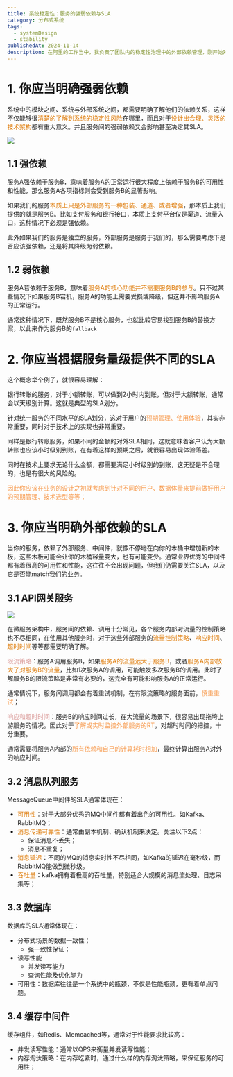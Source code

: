 ```yaml
---
title: 系统稳定性：服务的强弱依赖与SLA
category: 分布式系统
tags:
  - systemDesign
  - stability
publishedAt: 2024-11-14
description: 在阿里的工作当中，我负责了团队内的稳定性治理中的外部依赖管理，刚开始对这部分是没有什么概念的，只知道服务间的相互依赖而已，但当我着手去做时，发现这件事并不简单，特别是当我需要为现有系统引入新的中间件时，我需要了解的远不止如何接入，而更的是它的SLA，深入学习后，我才了解无论是技术、产品、运营都需要有着SLA的意识。
---
```

# 1. 你应当明确强弱依赖

系统中的模块之间、系统与外部系统之间，都需要明确了解他们的依赖关系，这样不仅能够很<font color="#de7802">清楚的了解到系统的稳定性风险</font>在哪里，而且对于<font color="#de7802">设计出合理、灵活的技术架构</font>都有重大意义。并且服务间的强弱依赖又会影响甚至决定其SLA。

![](/images/工程能力-稳定性-强弱依赖.png)
## 1.1 强依赖

服务A强依赖于服务B，意味着服务A的正常运行很大程度上依赖于服务B的可用性和性能，那么服务A各项指标则会受到服务B的显著影响。

如果我们的服务<font color="#de7802">本质上只是外部服务的一种包装、通道、或者增强</font>，那本质上我们提供的就是服务B。比如支付服务和银行接口，本质上支付平台仅是渠道、流量入口，这种情况下必须是强依赖。

此外如果我们的服务是独立的服务，外部服务是服务于我们的，那么需要考虑下是否应该强依赖，还是将其降级为弱依赖。

## 1.2 弱依赖

服务A若依赖于服务B，意味着<font color="#de7802">服务A的核心功能并不需要服务B的参与</font>。只不过某些情况下如果服务B宕机，服务A的功能上需要受损或降级，但这并不影响服务A的正常运行。

通常这种情况下，既然服务B不是核心服务，也就比较容易找到服务B的替换方案，以此来作为服务B的`fallback`

# 2. 你应当根据服务量级提供不同的SLA

这个概念举个例子，就很容易理解：

银行转账的服务，对于小额转账，可以做到2小时内到账，但对于大额转账，通常会以天级别计算。这就是典型的SLA划分。

针对统一服务的不同水平的SLA划分，这对于用户的<font color="#f79646">预期管理、使用体验</font>，其实非常重要，同时对于技术上的实现也非常重要。

同样是银行转账服务，如果不同的金额的对外SLA相同，这就意味着客户认为大额转账也应该小时级别到账，在有着这样的预期之后，就很容易出现体验落差。

同时在技术上要求无论什么金额，都需要满足小时级别的到账，这无疑是不合理的，也是有很大的风险的。

<font color="#f79646">因此你应该在业务的设计之初就考虑到针对不同的用户、数据体量来提前做好用户的预期管理、技术选型等等；</font>


# 3. 你应当明确外部依赖的SLA

当你的服务，依赖了外部服务、中间件，就像不停地在向你的木桶中增加新的木板，这些木板可能会让你的木桶容量变大，也有可能变少。通常业界优秀的中间件都有着很高的可用性和性能，这往往不会出现问题，但我们仍需要关注SLA，以及它是否能match我们的业务。

## 3.1 API网关服务

![](/images/工程能力-稳定性-API网关.png)

在微服务架构中，服务间的依赖、调用十分常见，各个服务内部对流量的控制策略也不尽相同，在使用其他服务时，对于这些外部服务的<font color="#de7802">流量控制策略</font>、<font color="#de7802">响应时间</font>、<font color="#de7802">超时时间</font>等等都需要明确了解。

<font color="#d99694">限流策略</font>：服务A调用服务B，如果<font color="#de7802">服务A的流量远大于服务B</font>，或者<font color="#de7802">服务A内部放大了对服务B的流量</font>，比如1次服务A的调用，可能触发多次服务B的调用。此时了解服务B的限流策略是非常有必要的，这完全有可能影响服务A的正常运行。

通常情况下，服务间调用都会有着重试机制，在有限流策略的服务面前，<font color="#f79646">慎重重试</font>；

<font color="#d99694">响应和超时时间</font>：服务B的响应时间过长，在大流量的场景下，很容易出现拖垮上游服务的情况。因此对于<font color="#f79646">了解或实时监控外部服务的RT</font>，对超时时间的把控，十分重要。

通常需要将服务A内部的<font color="#f79646">所有依赖和自己的计算耗时相加</font>，最终计算出服务A对外的响应时间。

## 3.2 消息队列服务

MessageQueue中间件的SLA通常体现在：
- <font color="#de7802">可用性</font>：对于大部分优秀的MQ中间件都有着出色的可用性。如Kafka、RabbitMQ；
- <font color="#de7802">消息传递可靠性</font>：通常由副本机制、确认机制来决定。关注以下2点：
	- 保证消息不丢失；
	- 消息不重复；
- <font color="#de7802">消息延迟</font>：不同的MQ的消息实时性不尽相同，如Kafka的延迟在毫秒级，而RabbitMQ能做到微秒级。
- <font color="#de7802">吞吐量</font>：kafka拥有着极高的吞吐量，特别适合大规模的消息流处理、日志采集等；

## 3.3 数据库

数据库的SLA通常体现在：
- 分布式场景的数据一致性；
	- 强一致性保证；
- 读写性能
	- 并发读写能力
	- 查询性能及优化能力
- 可用性：数据库往往是一个系统中的瓶颈，不仅是性能瓶颈，更有着单点问题。

## 3.4 缓存中间件

缓存组件，如Redis、Memcached等，通常对于性能要求比较高：
- 并发读写性能：通常以QPS来衡量并发读写性能；
- 内存淘汰策略：在内存吃紧时，通过什么样的内存淘汰策略，来保证服务的可用性；




